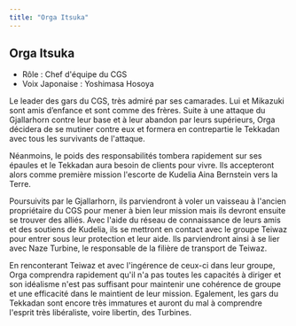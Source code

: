 ```yaml
---
title: "Orga Itsuka"
---
```


Orga Itsuka
-----------





* Rôle : Chef d'équipe du CGS
* Voix Japonaise : Yoshimasa Hosoya


Le leader des gars du CGS, très admiré par ses camarades. Lui et Mikazuki sont amis d’enfance et sont comme des frères. Suite à une attaque du Gjallarhorn contre leur base et à leur abandon par leurs supérieurs, Orga décidera de se mutiner contre eux et formera en contrepartie le Tekkadan avec tous les survivants de l'attaque. 


Néanmoins, le poids des responsabilités tombera rapidement sur ses épaules et le Tekkadan aura besoin de clients pour vivre. Ils accepteront alors comme première mission l'escorte de Kudelia Aina Bernstein vers la Terre. 


Poursuivits par le Gjallarhorn, ils parviendront à voler un vaisseau à l'ancien propriétaire du CGS pour mener à bien leur mission mais ils devront ensuite se trouver des alliés. Avec l'aide du réseau de connaissance de leurs amis et des soutiens de Kudelia, ils se mettront en contact avec le groupe Teiwaz pour entrer sous leur protection et leur aide. Ils parviendront ainsi à se lier avec Naze Turbine, le responsable de la filière de transport de Teiwaz. 


En renconterant Teiwaz et avec l'ingérence de ceux-ci dans leur groupe, Orga comprendra rapidement qu'il n'a pas toutes les capacités à diriger et son idéalisme n'est pas suffisant pour maintenir une cohérence de groupe et une efficacité dans le maintient de leur mission. Egalement, les gars du Tekkadan sont encore très immatures et auront du mal à comprendre l'esprit très libéraliste, voire libertin, des Turbines. 

